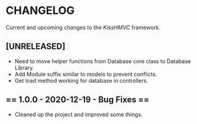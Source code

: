 # CHANGELOG
Current and upcoming changes to the *KissHMVC* framework.

## [UNRELEASED]

- Need to move helper functions from Database core class to Database Library.
- Add Module suffix similar to models to prevent conflicts.
- Get load method working for database in controllers.


## == 1.0.0 - 2020-12-19 - Bug Fixes ==
- Cleaned up the project and improved some things.
